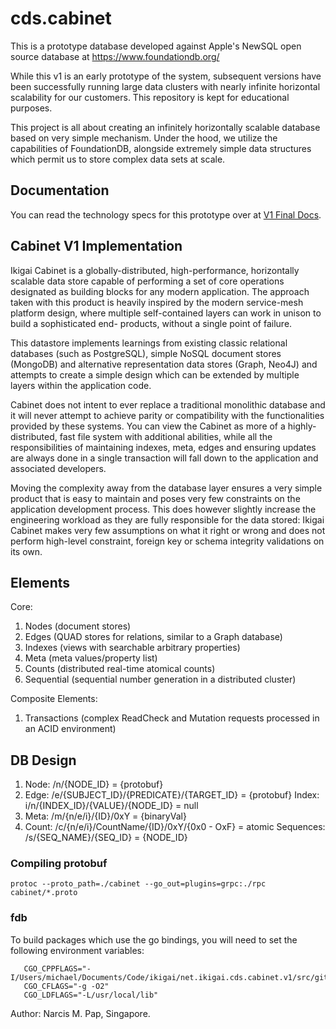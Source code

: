 # cds.cabinet
This is a prototype database developed against Apple's NewSQL open source database at https://www.foundationdb.org/

While this v1 is an early prototype of the system, subsequent versions have been successfully running large data clusters with nearly infinite horizontal scalability for our customers. This repository is kept for educational purposes.

This project is all about creating an infinitely horizontally scalable database based on very simple mechanism. Under the hood, we utilize the capabilities of FoundationDB, alongside extremely simple data structures which permit us to store complex data sets at scale.

## Documentation
You can read the technology specs for this prototype over at [V1 Final Docs](net.ikigai.cds.cabinet.v1.pdf).

## Cabinet V1 Implementation
Ikigai Cabinet is a globally-distributed, high-performance, horizontally scalable data store capable of performing a set of core operations designated as building blocks for any modern application.
The approach taken with this product is heavily inspired by the modern service-mesh platform design, where multiple self-contained layers can work in unison to build a sophisticated end- products, without a single point of failure.

This datastore implements learnings from existing classic relational databases (such as PostgreSQL), simple NoSQL document stores (MongoDB) and alternative representation data stores (Graph, Neo4J) and attempts to create a simple design which can be extended by multiple layers within the application code.

Cabinet does not intent to ever replace a traditional monolithic database and it will never attempt to achieve parity or compatibility with the functionalities provided by these systems. You can view the Cabinet as more of a highly-distributed, fast file system with additional abilities, while all the responsibilities of maintaining indexes, meta, edges and ensuring updates are always done in a single transaction will fall down to the application and associated developers.

Moving the complexity away from the database layer ensures a very simple product that is easy to maintain and poses very few constraints on the application development process. This does however slightly increase the engineering workload as they are fully responsible for the data stored: Ikigai Cabinet makes very few assumptions on what it right or wrong and does not perform high-level constraint, foreign key or schema integrity validations on its own.


## Elements

Core:
1. Nodes (document stores)
2. Edges (QUAD stores for relations, similar to a Graph database)
3. Indexes (views with searchable arbitrary properties)
4. Meta (meta values/property list)
5. Counts (distributed real-time atomical counts)
6. Sequential (sequential number generation in a distributed cluster)

Composite Elements:
1. Transactions (complex ReadCheck and Mutation requests processed in an ACID
environment)


## DB Design

1. Node: /n/{NODE_ID} = {protobuf}
2. Edge: /e/{SUBJECT_ID}/{PREDICATE}/{TARGET_ID} = {protobuf} Index: i/n/{INDEX_ID}/{VALUE}/{NODE_ID} = null
3. Meta: /m/{n/e/i}/{ID}/0xY = {binaryVal}
4. Count: /c/{n/e/i}/CountName/{ID}/0xY/{0x0 - OxF} = atomic<INT> Sequences: /s/{SEQ_NAME}/{SEQ_ID} = {NODE_ID}

### Compiling protobuf

    protoc --proto_path=./cabinet --go_out=plugins=grpc:./rpc cabinet/*.proto
    
### fdb

To build packages which use the go bindings, you will need to
set the following environment variables:

       CGO_CPPFLAGS="-I/Users/michael/Documents/Code/ikigai/net.ikigai.cds.cabinet.v1/src/github.com/apple/foundationdb/bindings/c"
       CGO_CFLAGS="-g -O2"
       CGO_LDFLAGS="-L/usr/local/lib"


Author: Narcis M. Pap, Singapore.
